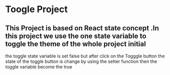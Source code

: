 # Toogle Project
## This Project is based on React state concept .In this project we use the one state variable to toggle the theme of the whole project initial 
the toggle state variable is set false but after click on the Togggle button the state of the toggle button is change by using the setter function 
then the toggle variable become the true 
